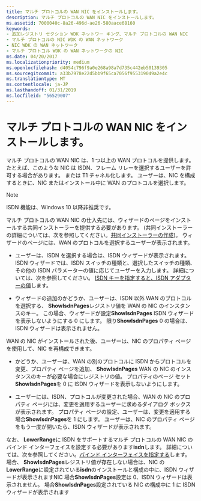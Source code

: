 ```yaml
---
title: マルチ プロトコルの WAN NIC をインストールします。
description: マルチ プロトコルの WAN NIC をインストールします。
ms.assetid: 7000040c-8a26-496d-ae26-580aace68160
keywords:
- 追加レジストリ セクション WDK ネットワー キング、マルチ プロトコルの WAN NIC
- マルチ プロトコルの NIC WDK の WAN ネットワーク
- NIC WDK の WAN ネットワーク
- マルチ プロトコル WDK の WAN ネットワークの NIC
ms.date: 04/20/2017
ms.localizationpriority: medium
ms.openlocfilehash: d4054c796f9a0e268a98a7d735c442eb50139305
ms.sourcegitcommit: a33b7978e22d5bb9f65ca7056f955319049a2e4c
ms.translationtype: MT
ms.contentlocale: ja-JP
ms.lasthandoff: 01/31/2019
ms.locfileid: "56529007"
---
```

# <a name="installing-a-multiprotocol-wan-nic"></a>マルチ プロトコルの WAN NIC をインストールします。





マルチ プロトコルの WAN NIC は、1 つ以上の WAN プロトコルを提供します。 たとえば、このような NIC は ISDN、フレーム リレーを選択するユーザーを許可する場合があります。 または T1 チャネル化します。 ユーザーは、NIC を構成するときに、NIC またはインストール中に WAN のプロトコルを選択します。

> [!NOTE]
> ISDN 機能は、Windows 10 以降非推奨です。 


マルチ プロトコルの WAN NIC の仕入先には、ウィザードのページをインストールする共同インストーラーを提供する必要があります。 (共同インストーラーの詳細については、次を参照してください。[共同インストーラーの作成](https://msdn.microsoft.com/library/windows/hardware/ff554011))。 ウィザードのページには、WAN のプロトコルを選択するユーザーが表示されます。

-   ユーザーは、ISDN を選択する場合は、ISDN ウィザードが表示されます。 ISDN ウィザードでは、ISDN スイッチの種類と、選択したスイッチの種類、その他の ISDN パラメーターの値に応じてユーザーを入力します。 詳細については、次を参照してください。 [ISDN キーを指定すると、ISDN アダプターの値](specifying-isdn-keys-and-values-for-an-isdn-adapter.md)します。

-   ウィザードの追加のかどうか、ユーザーは、ISDN 以外 WAN のプロトコルを選択する、 **ShowIsdnPages**レジストリ値を WAN の NIC のインスタンスのキー。 この場合、ウィザードが設定**ShowIsdnPages** ISDN ウィザードを表示しないようにする 0 にします。 限り**ShowIsdnPages** 0 の場合は、ISDN ウィザードは表示されません。

WAN の NIC がインストールされた後、ユーザーは、NIC のプロパティ ページを使用して、NIC を再構成できます。

-   かどうか、ユーザーは、WAN の別のプロトコルに ISDN からプロトコルを変更、プロパティ ページを追加、 **ShowIsdnPages** WAN の NIC のインスタンスのキーが必要な場合にレジストリの値。 プロパティのページ セット**ShowIsdnPages**を 0 に ISDN ウィザードを表示しないようにします。

-   ユーザーには、ISDN、プロトコルが変更された場合、WAN の NIC のプロパティ ページには、変更を適用するユーザーに求めるダイアログ ボックスが表示されます。 プロパティ ページの設定、ユーザーは、変更を適用する場合**ShowIsdnPages**を 1 にします。 ユーザーは、NIC のプロパティ ページをもう一度が開いたら、ISDN ウィザードが表示されます。

なお、 **LowerRange**に ISDN をサポートするマルチ プロトコルの WAN NIC のバインド インターフェイスを設定する必要があります**isdn**します。 詳細については、次を参照してください。[バインド インターフェイスを指定する](specifying-binding-interfaces.md)します。 場合、 **ShowIsdnPages**レジストリ値が存在しない場合は、NIC の**LowerRange**に設定されている**isdn**のインストールと構成の中に、ISDN ウィザードが表示されますNIC 場合**ShowIsdnPages**設定は 0、ISDN ウィザードは表示されません。 場合**ShowIsdnPages**設定されている NIC の構成中に 1 に ISDN ウィザードが表示されます

 

 





